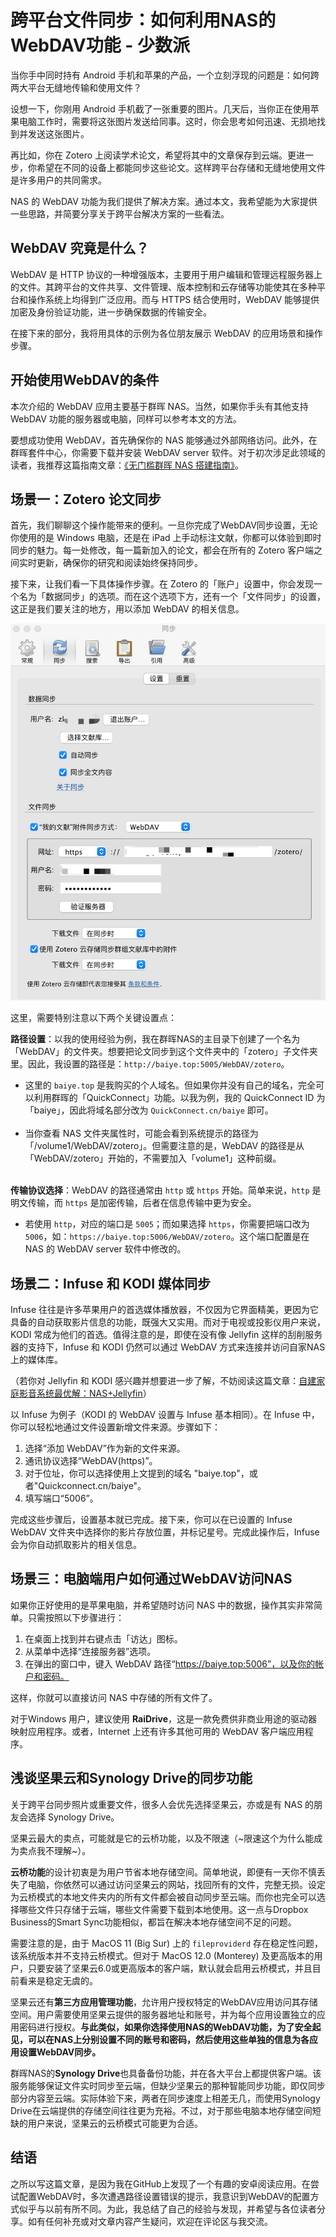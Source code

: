 

# 跨平台文件同步：如何利用NAS的WebDAV功能 - 少数派

当你手中同时持有 Android 手机和苹果的产品，一个立刻浮现的问题是：如何跨两大平台无缝地传输和使用文件？

设想一下，你刚用 Android 手机截了一张重要的图片。几天后，当你正在使用苹果电脑工作时，需要将这张图片发送给同事。这时，你会思考如何迅速、无损地找到并发送这张图片。

再比如，你在 Zotero 上阅读学术论文，希望将其中的文章保存到云端。更进一步，你希望在不同的设备上都能同步这些论文。这样跨平台存储和无缝地使用文件是许多用户的共同需求。

NAS 的 WebDAV 功能为我们提供了解决方案。通过本文，我希望能为大家提供一些思路，并简要分享关于跨平台解决方案的一些看法。

## WebDAV 究竟是什么？

WebDAV 是 HTTP 协议的一种增强版本，主要用于用户编辑和管理远程服务器上的文件。其跨平台的文件共享、文件管理、版本控制和云存储等功能使其在多种平台和操作系统上均得到广泛应用。而与 HTTPS 结合使用时，WebDAV 能够提供加密及身份验证功能，进一步确保数据的传输安全。

在接下来的部分，我将用具体的示例为各位朋友展示 WebDAV 的应用场景和操作步骤。

## 开始使用WebDAV的条件

本次介绍的 WebDAV 应用主要基于群晖 NAS。当然，如果你手头有其他支持 WebDAV 功能的服务器或电脑，同样可以参考本文的方法。

要想成功使用 WebDAV，首先确保你的 NAS 能够通过外部网络访问。此外，在群晖套件中心，你需要下载并安装 WebDAV server 软件。对于初次涉足此领域的读者，我推荐这篇指南文章：[《无门槛群晖 NAS 搭建指南》](https://sspai.com/post/72672)。

## 场景一：Zotero 论文同步

首先，我们聊聊这个操作能带来的便利。一旦你完成了WebDAV同步设置，无论你使用的是 Windows 电脑，还是在 iPad 上手动标注文献，你都可以体验到即时同步的魅力。每一处修改，每一篇新加入的论文，都会在所有的 Zotero 客户端之间实时更新，确保你的研究和阅读始终保持同步。

接下来，让我们看一下具体操作步骤。在 Zotero 的「账户」设置中，你会发现一个名为「数据同步」的选项。而在这个选项下方，还有一个「文件同步」的设置，这正是我们要关注的地方，用以添加 WebDAV 的相关信息。

![](assets/1699491898-21ea770e8c1661008202160a8f41b173.png)

这里，需要特别注意以下两个关键设置点：

**路径设置**：以我的使用经验为例，我在群晖NAS的主目录下创建了一个名为「WebDAV」的文件夹。想要把论文同步到这个文件夹中的「zotero」子文件夹里。因此，我设置的路径是：`http://baiye.top:5005/WebDAV/zotero`。

-   这里的 `baiye.top` 是我购买的个人域名。但如果你并没有自己的域名，完全可以利用群晖的「QuickConnect」功能。以我为例，我的 QuickConnect ID 为「baiye」，因此将域名部分改为 `QuickConnect.cn/baiye` 即可。  
     
-   当你查看 NAS 文件夹属性时，可能会看到系统提示的路径为「/volume1/WebDAV/zotero」。但需要注意的是，WebDAV 的路径是从「WebDAV/zotero」开始的，不需要加入「volume1」这种前缀。  
     

**传输协议选择**：WebDAV 的路径通常由 `http` 或 `https` 开始。简单来说，`http` 是明文传输，而 `https` 是加密传输，后者在信息传输中更为安全。

-   若使用 `http`，对应的端口是 `5005`；而如果选择 `https`，你需要把端口改为 `5006`，如：`https://baiye.top:5006/WebDAV/zotero`。这个端口配置是在 NAS 的 WebDAV server 软件中修改的。

## 场景二：Infuse 和 KODI 媒体同步

Infuse 往往是许多苹果用户的首选媒体播放器，不仅因为它界面精美，更因为它具备的自动获取影片信息的功能，既强大又实用。而对于电视或投影仪用户来说，KODI 常成为他们的首选。值得注意的是，即使在没有像 Jellyfin 这样的刮削服务器的支持下，Infuse 和 KODI 仍然可以通过 WebDAV 方式来连接并访问自家NAS上的媒体库。

（若你对 Jellyfin 和 KODI 感兴趣并想要进一步了解，不妨阅读这篇文章：[自建家庭影音系统最优解：NAS+Jellyfin](https://sspai.com/post/79156)）

以 Infuse 为例子（KODI 的 WebDAV 设置与 Infuse 基本相同）。在 Infuse 中，你可以轻松地通过文件设置新增文件来源。步骤如下：

1.  选择“添加 WebDAV”作为新的文件来源。
2.  通讯协议选择“WebDAV(https)”。
3.  对于位址，你可以选择使用上文提到的域名 "baiye.top"，或者"Quickconnect.cn/baiye"。
4.  填写端口“5006”。

完成这些步骤后，设置基本就已完成。接下来，你可以在已设置的 Infuse WebDAV 文件夹中选择你的影片存放位置，并标记星号。完成此操作后，Infuse 会为你自动抓取影片的相关信息。

## 场景三：电脑端用户如何通过WebDAV访问NAS

如果你正好使用的是苹果电脑，并希望随时访问 NAS 中的数据，操作其实非常简单。只需按照以下步骤进行：

1.  在桌面上找到并右键点击「访达」图标。
2.  从菜单中选择“连接服务器”选项。
3.  在弹出的窗口中，键入 WebDAV 路径“https://baiye.top:5006”，以及你的帐户和密码。

这样，你就可以直接访问 NAS 中存储的所有文件了。

对于Windows 用户，建议使用 **RaiDrive**，这是一款免费供非商业用途的驱动器映射应用程序。或者，Internet 上还有许多其他可用的 WebDAV 客户端应用程序。

## 浅谈坚果云和Synology Drive的同步功能

关于跨平台同步照片或重要文件，很多人会优先选择坚果云，亦或是有 NAS 的朋友会选择 Synology Drive。

坚果云最大的卖点，可能就是它的云桥功能，以及不限速（~限速这个为什么能成为卖点我不理解~）。

**云桥功能**的设计初衷是为用户节省本地存储空间。简单地说，即便有一天你不慎丢失了电脑，你依然可以通过访问坚果云的网站，找回所有的文件，完整无损。设定为云桥模式的本地文件夹内的所有文件都会被自动同步至云端。而你也完全可以选择哪些文件只存储于云端，哪些文件需要下载到本地使用。这一点与Dropbox Business的Smart Sync功能相似，都旨在解决本地存储空间不足的问题。

需要注意的是，由于 MacOS 11 (Big Sur) 上的 `fileproviderd` 存在稳定性问题，该系统版本并不支持云桥模式。但对于 MacOS 12.0 (Monterey) 及更高版本的用户，只要安装了坚果云6.0或更高版本的客户端，默认就会启用云桥模式，并且目前看来是稳定无虞的。

坚果云还有**第三方应用管理功能**，允许用户授权特定的WebDAV应用访问其存储空间。用户需要使用坚果云提供的服务器地址和账号，并为每个应用设置独立的应用密码进行授权。**与此类似，如果你选择使用NAS的WebDAV功能，为了安全起见，可以在NAS上分别设置不同的账号和密码，然后使用这些单独的信息为各应用设置WebDAV同步。**

群晖NAS的**Synology Drive**也具备备份功能，并在各大平台上都提供客户端。该服务能够保证文件实时同步至云端，但缺少坚果云的那种智能同步功能，即仅同步部分内容至云端。实际体验下来，两者在同步速度上相差无几，而使用Synology Drive在云端提供的存储空间往往更为充裕。不过，对于那些电脑本地存储空间短缺的用户来说，坚果云的云桥模式可能更为合适。

## 结语

之所以写这篇文章，是因为我在GitHub上发现了一个有趣的安卓阅读应用。在尝试配置WebDAV时，多次遭遇路径设置错误的提示，我意识到WebDAV的配置方式似乎与以前有所不同。为此，我总结了自己的经验与发现，并希望与各位读者分享。如有任何补充或对文章内容产生疑问，欢迎在评论区与我交流。
